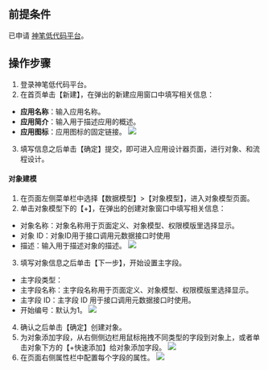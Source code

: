 

## 前提条件


已申请 [神笔低代码平台]()。



## 操作步骤


1. 登录神笔低代码平台。
2. 在首页单击【新建】，在弹出的新建应用窗口中填写相关信息：
 - **应用名称**：输入应用名称。
 - **应用简介**：输入用于描述应用的概述。
 - **应用图标**：应用图标的固定链接。
![](https://main.qcloudimg.com/raw/f734fd8e401c90706559dee64b702e0f.jpg)
3. 填写信息之后单击【确定】提交，即可进入应用设计器页面，进行对象、和流程设计。

#### 对象建模

1. 在页面左侧菜单栏中选择【数据模型】>【对象模型】，进入对象模型页面。
2. 单击对象模型下的【+】，在弹出的创建对象窗口中填写相关信息：
 - 对象名称：对象名称用于页面定义、对象模型、权限模版里选择显示。
 - 对象 ID：对象ID用于接口调用元数据接口时使用
 - 描述：输入用于描述对象的描述。
 ![](https://main.qcloudimg.com/raw/1da63c179fd5781dcf5527d1bfb6d6db.jpg)
3. 填写对象信息之后单击【下一步】，开始设置主字段。
 - 主字段类型：
 - 主字段名称：主字段名称用于页面定义、对象模型、权限模版里选择显示。
 - 主字段 ID：主字段 ID 用于接口调用元数据接口时使用。
 - 开始编号：默认为1。
 ![](https://main.qcloudimg.com/raw/9460eb682ba3b0de24eb99f2e429eb94.jpg)
4. 确认之后单击【确定】创建对象。
5. 为对象添加字段，从右侧侧边栏用鼠标拖拽不同类型的字段到对象上，或者单击对象下方的【+快速添加】给对象添加字段。
![](https://main.qcloudimg.com/raw/dee114e14ecb7b1840c14f322dfc3c5d.jpg)
6. 在页面右侧属性栏中配置每个字段的属性。
![](https://main.qcloudimg.com/raw/e52285f4f1e1787be08b98c7f630506f.jpg)

